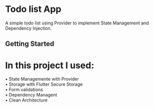 # Todo list App

A simple todo list using Provider to implement State Management and Dependency Injection.

## Getting Started

# In this project I used:

 • State Managemente with Provider </br>
 • Storage with Flutter Secure Storage </br>
 • Form validations </br>
 • Dependency Managent </br>
 • Clean Architecture

